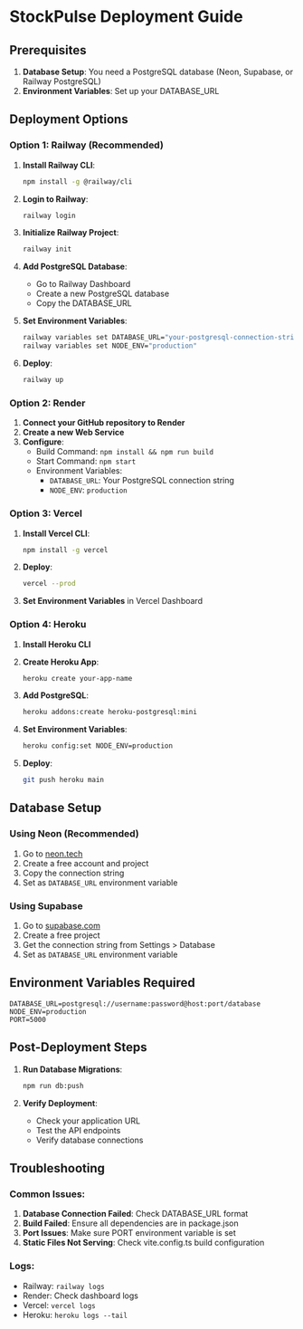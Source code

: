 # StockPulse Deployment Guide

## Prerequisites

1. **Database Setup**: You need a PostgreSQL database (Neon, Supabase, or Railway PostgreSQL)
2. **Environment Variables**: Set up your DATABASE_URL

## Deployment Options

### Option 1: Railway (Recommended)

1. **Install Railway CLI**:
   ```bash
   npm install -g @railway/cli
   ```

2. **Login to Railway**:
   ```bash
   railway login
   ```

3. **Initialize Railway Project**:
   ```bash
   railway init
   ```

4. **Add PostgreSQL Database**:
   - Go to Railway Dashboard
   - Create a new PostgreSQL database
   - Copy the DATABASE_URL

5. **Set Environment Variables**:
   ```bash
   railway variables set DATABASE_URL="your-postgresql-connection-string"
   railway variables set NODE_ENV="production"
   ```

6. **Deploy**:
   ```bash
   railway up
   ```

### Option 2: Render

1. **Connect your GitHub repository to Render**
2. **Create a new Web Service**
3. **Configure**:
   - Build Command: `npm install && npm run build`
   - Start Command: `npm start`
   - Environment Variables:
     - `DATABASE_URL`: Your PostgreSQL connection string
     - `NODE_ENV`: `production`

### Option 3: Vercel

1. **Install Vercel CLI**:
   ```bash
   npm install -g vercel
   ```

2. **Deploy**:
   ```bash
   vercel --prod
   ```

3. **Set Environment Variables** in Vercel Dashboard

### Option 4: Heroku

1. **Install Heroku CLI**
2. **Create Heroku App**:
   ```bash
   heroku create your-app-name
   ```

3. **Add PostgreSQL**:
   ```bash
   heroku addons:create heroku-postgresql:mini
   ```

4. **Set Environment Variables**:
   ```bash
   heroku config:set NODE_ENV=production
   ```

5. **Deploy**:
   ```bash
   git push heroku main
   ```

## Database Setup

### Using Neon (Recommended)
1. Go to [neon.tech](https://neon.tech)
2. Create a free account and project
3. Copy the connection string
4. Set as `DATABASE_URL` environment variable

### Using Supabase
1. Go to [supabase.com](https://supabase.com)
2. Create a free project
3. Get the connection string from Settings > Database
4. Set as `DATABASE_URL` environment variable

## Environment Variables Required

```env
DATABASE_URL=postgresql://username:password@host:port/database
NODE_ENV=production
PORT=5000
```

## Post-Deployment Steps

1. **Run Database Migrations**:
   ```bash
   npm run db:push
   ```

2. **Verify Deployment**:
   - Check your application URL
   - Test the API endpoints
   - Verify database connections

## Troubleshooting

### Common Issues:
1. **Database Connection Failed**: Check DATABASE_URL format
2. **Build Failed**: Ensure all dependencies are in package.json
3. **Port Issues**: Make sure PORT environment variable is set
4. **Static Files Not Serving**: Check vite.config.ts build configuration

### Logs:
- Railway: `railway logs`
- Render: Check dashboard logs
- Vercel: `vercel logs`
- Heroku: `heroku logs --tail` 